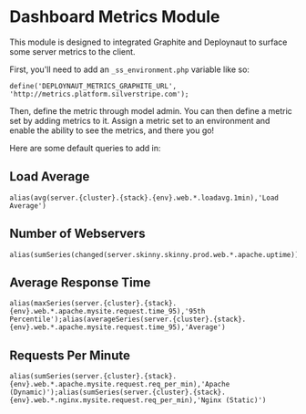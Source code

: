 Dashboard Metrics Module
========================

This module is designed to integrated Graphite and Deploynaut to surface some server metrics to the client.

First, you'll need to add an `_ss_environment.php` variable like so:

```
define('DEPLOYNAUT_METRICS_GRAPHITE_URL', 'http://metrics.platform.silverstripe.com');
```

Then, define the metric through model admin. You can then define a metric set by adding metrics to it. Assign a metric set to an environment and enable the ability to see the metrics, and there you go!

Here are some default queries to add in:

Load Average
------------
```
alias(avg(server.{cluster}.{stack}.{env}.web.*.loadavg.1min),'Load Average')
```
Number of Webservers
--------------------
```
alias(sumSeries(changed(server.skinny.skinny.prod.web.*.apache.uptime)),'sum')
```
Average Response Time
---------------------
```
alias(maxSeries(server.{cluster}.{stack}.{env}.web.*.apache.mysite.request.time_95),'95th Percentile');alias(averageSeries(server.{cluster}.{stack}.{env}.web.*.apache.mysite.request.time_95),'Average')
```
Requests Per Minute
-------------------
```
alias(sumSeries(server.{cluster}.{stack}.{env}.web.*.apache.mysite.request.req_per_min),'Apache (Dynamic)');alias(sumSeries(server.{cluster}.{stack}.{env}.web.*.nginx.mysite.request.req_per_min),'Nginx (Static)')
```
